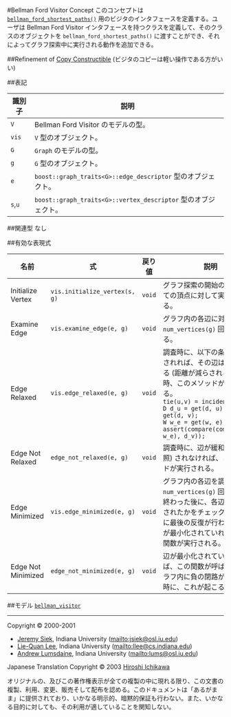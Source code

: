 #Bellman Ford Visitor Concept
このコンセプトは [`bellman_ford_shortest_paths()`](bellman_ford_shortest_paths.md) 用のビジタのインタフェースを定義する。ユーザは Bellman Ford Visitor インタフェースを持つクラスを定義して、そのクラスのオブジェクトを `bellman_ford_shortest_paths()` に渡すことができ、それによってグラフ探索中に実行される動作を追加できる。


##Refinement of
[Copy Constructible](../utility/CopyConstructible.md) (ビジタのコピーは軽い操作である方がいい)


##表記

| 識別子  | 説明 |
|---------|------|
| `V`     | Bellman Ford Visitor のモデルの型。 |
| `vis`   | `V` 型のオブジェクト。 |
| `G`     | `Graph` のモデルの型。 |
| `g`     | `G` 型のオブジェクト。 |
| `e`     | `boost::graph_traits<G>::edge_descriptor` 型のオブジェクト。 |
| `s`,`u` | `boost::graph_traits<G>::vertex_descriptor` 型のオブジェクト。 |


##関連型
なし


##有効な表現式

| 名前 | 式 | 戻り値 | 説明 |
|------|----|--------|------|
| Initialize Vertex | `vis.initialize_vertex(s, g)` | `void` | グラフ探索の開始の前に、全ての頂点に対して実行される。 |
| Examine Edge | `vis.examine_edge(e, g)` | `void` | グラフ内の各辺に対して `num_vertices(g)` 回実行される。 |
| Edge Relaxed | `vis.edge_relaxed(e, g)` | `void` | 調査時に、以下の条件が満たされれば、その辺は緩和される (距離が減らされる) 。この時、このメソッドが実行される。<br/> `tie(u,v) = incident(e, g);`<br/> `D d_u = get(d, u), d_v = get(d, v);`<br/> `W w_e = get(w, e);`<br/> `assert(compare(combine(d_u, w_e), d_v));` |
| Edge Not Relaxed | `edge_not_relaxed(e, g)` | `void` | 調査時に、辺が緩和 (上を参照) されなければ、このメソッドが実行される。 |
| Edge Minimized | `vis.edge_minimized(e, g)` | `void` | グラフ内の各辺を調査する `num_vertices(g)` 回の反復が終わった後に、各辺が最小化されたかをチェックするために最後の反復が行われる。辺が最小化されていれば、この関数が実行される。 |
| Edge Not Minimized | `edge_not_minimized(e, g)` | `void` | 辺が最小化されていなければ、この関数が呼ばれる。グラフ内に負の閉路が存在する時に、これが起こる。 |


##モデル
[`bellman_visitor`](bellman_visitor.md)


***
Copyright © 2000-2001

- [Jeremy Siek](http://www.boost.org/doc/libs/1_31_0/people/jeremy_siek.htm), Indiana University (<mailto:jsiek@osl.iu.edu>)
- [Lie-Quan Lee](http://www.boost.org/doc/libs/1_31_0/people/liequan_lee.htm), Indiana University (<mailto:llee@cs.indiana.edu>)
- [Andrew Lumsdaine](http://www.osl.iu.edu/~lums), Indiana University (<mailto:lums@osl.iu.edu>)

Japanese Translation Copyright © 2003 [Hiroshi Ichikawa](mailto:gimite@mx12.freecom.ne.jp)

オリジナルの、及びこの著作権表示が全ての複製の中に現れる限り、この文書の複製、利用、変更、販売そして配布を認める。このドキュメントは「あるがまま」に提供されており、いかなる明示的、暗黙的保証も行わない。また、いかなる目的に対しても、その利用が適していることを関知しない。

